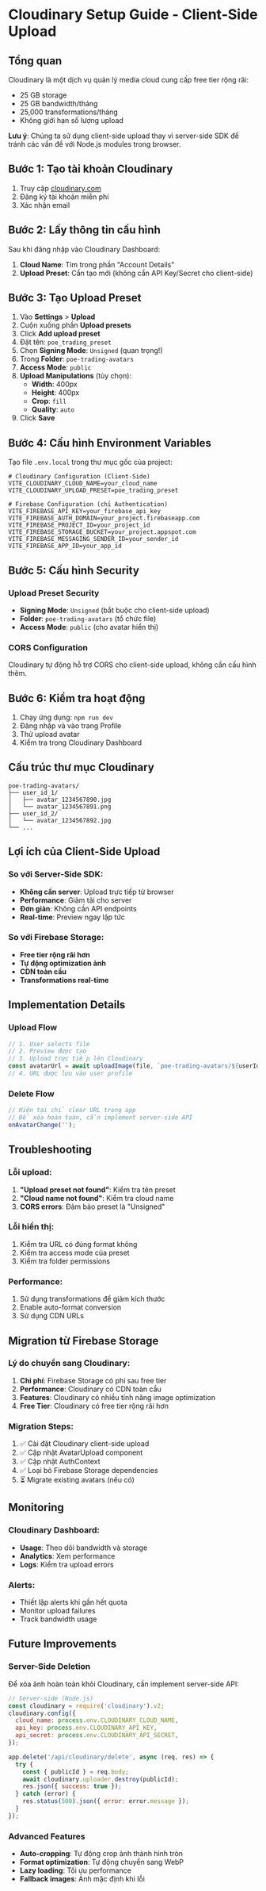# Cloudinary Setup Guide - Client-Side Upload

## Tổng quan
Cloudinary là một dịch vụ quản lý media cloud cung cấp free tier rộng rãi:
- 25 GB storage
- 25 GB bandwidth/tháng
- 25,000 transformations/tháng
- Không giới hạn số lượng upload

**Lưu ý**: Chúng ta sử dụng client-side upload thay vì server-side SDK để tránh các vấn đề với Node.js modules trong browser.

## Bước 1: Tạo tài khoản Cloudinary

1. Truy cập [cloudinary.com](https://cloudinary.com)
2. Đăng ký tài khoản miễn phí
3. Xác nhận email

## Bước 2: Lấy thông tin cấu hình

Sau khi đăng nhập vào Cloudinary Dashboard:

1. **Cloud Name**: Tìm trong phần "Account Details"
2. **Upload Preset**: Cần tạo mới (không cần API Key/Secret cho client-side)

## Bước 3: Tạo Upload Preset

1. Vào **Settings** > **Upload**
2. Cuộn xuống phần **Upload presets**
3. Click **Add upload preset**
4. Đặt tên: `poe_trading_preset`
5. Chọn **Signing Mode**: `Unsigned` (quan trọng!)
6. Trong **Folder**: `poe-trading-avatars`
7. **Access Mode**: `public`
8. **Upload Manipulations** (tùy chọn):
   - **Width**: 400px
   - **Height**: 400px
   - **Crop**: `fill`
   - **Quality**: `auto`
9. Click **Save**

## Bước 4: Cấu hình Environment Variables

Tạo file `.env.local` trong thư mục gốc của project:

```env
# Cloudinary Configuration (Client-Side)
VITE_CLOUDINARY_CLOUD_NAME=your_cloud_name
VITE_CLOUDINARY_UPLOAD_PRESET=poe_trading_preset

# Firebase Configuration (chỉ Authentication)
VITE_FIREBASE_API_KEY=your_firebase_api_key
VITE_FIREBASE_AUTH_DOMAIN=your_project.firebaseapp.com
VITE_FIREBASE_PROJECT_ID=your_project_id
VITE_FIREBASE_STORAGE_BUCKET=your_project.appspot.com
VITE_FIREBASE_MESSAGING_SENDER_ID=your_sender_id
VITE_FIREBASE_APP_ID=your_app_id
```

## Bước 5: Cấu hình Security

### Upload Preset Security
- **Signing Mode**: `Unsigned` (bắt buộc cho client-side upload)
- **Folder**: `poe-trading-avatars` (tổ chức file)
- **Access Mode**: `public` (cho avatar hiển thị)

### CORS Configuration
Cloudinary tự động hỗ trợ CORS cho client-side upload, không cần cấu hình thêm.

## Bước 6: Kiểm tra hoạt động

1. Chạy ứng dụng: `npm run dev`
2. Đăng nhập và vào trang Profile
3. Thử upload avatar
4. Kiểm tra trong Cloudinary Dashboard

## Cấu trúc thư mục Cloudinary

```
poe-trading-avatars/
├── user_id_1/
│   ├── avatar_1234567890.jpg
│   └── avatar_1234567891.png
├── user_id_2/
│   └── avatar_1234567892.jpg
└── ...
```

## Lợi ích của Client-Side Upload

### So với Server-Side SDK:
- **Không cần server**: Upload trực tiếp từ browser
- **Performance**: Giảm tải cho server
- **Đơn giản**: Không cần API endpoints
- **Real-time**: Preview ngay lập tức

### So với Firebase Storage:
- **Free tier rộng rãi hơn**
- **Tự động optimization ảnh**
- **CDN toàn cầu**
- **Transformations real-time**

## Implementation Details

### Upload Flow
```typescript
// 1. User selects file
// 2. Preview được tạo
// 3. Upload trực tiếp lên Cloudinary
const avatarUrl = await uploadImage(file, `poe-trading-avatars/${userId}`);
// 4. URL được lưu vào user profile
```

### Delete Flow
```typescript
// Hiện tại chỉ clear URL trong app
// Để xóa hoàn toàn, cần implement server-side API
onAvatarChange('');
```

## Troubleshooting

### Lỗi upload:
1. **"Upload preset not found"**: Kiểm tra tên preset
2. **"Cloud name not found"**: Kiểm tra cloud name
3. **CORS errors**: Đảm bảo preset là "Unsigned"

### Lỗi hiển thị:
1. Kiểm tra URL có đúng format không
2. Kiểm tra access mode của preset
3. Kiểm tra folder permissions

### Performance:
1. Sử dụng transformations để giảm kích thước
2. Enable auto-format conversion
3. Sử dụng CDN URLs

## Migration từ Firebase Storage

### Lý do chuyển sang Cloudinary:
1. **Chi phí**: Firebase Storage có phí sau free tier
2. **Performance**: Cloudinary có CDN toàn cầu
3. **Features**: Cloudinary có nhiều tính năng image optimization
4. **Free Tier**: Cloudinary có free tier rộng rãi hơn

### Migration Steps:
1. ✅ Cài đặt Cloudinary client-side upload
2. ✅ Cập nhật AvatarUpload component
3. ✅ Cập nhật AuthContext
4. ✅ Loại bỏ Firebase Storage dependencies
5. ⏳ Migrate existing avatars (nếu có)

## Monitoring

### Cloudinary Dashboard:
- **Usage**: Theo dõi bandwidth và storage
- **Analytics**: Xem performance
- **Logs**: Kiểm tra upload errors

### Alerts:
- Thiết lập alerts khi gần hết quota
- Monitor upload failures
- Track bandwidth usage

## Future Improvements

### Server-Side Deletion
Để xóa ảnh hoàn toàn khỏi Cloudinary, cần implement server-side API:

```javascript
// Server-side (Node.js)
const cloudinary = require('cloudinary').v2;
cloudinary.config({
  cloud_name: process.env.CLOUDINARY_CLOUD_NAME,
  api_key: process.env.CLOUDINARY_API_KEY,
  api_secret: process.env.CLOUDINARY_API_SECRET,
});

app.delete('/api/cloudinary/delete', async (req, res) => {
  try {
    const { publicId } = req.body;
    await cloudinary.uploader.destroy(publicId);
    res.json({ success: true });
  } catch (error) {
    res.status(500).json({ error: error.message });
  }
});
```

### Advanced Features
- **Auto-cropping**: Tự động crop ảnh thành hình tròn
- **Format optimization**: Tự động chuyển sang WebP
- **Lazy loading**: Tối ưu performance
- **Fallback images**: Ảnh mặc định khi lỗi 